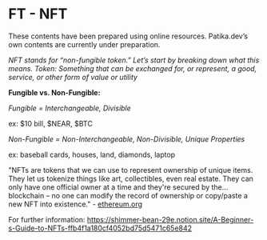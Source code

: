 # FT - NFT

These contents have been prepared using online resources. Patika.dev’s own contents are currently under preparation.

_NFT stands for “non-fungible token.” Let’s start by breaking down what this means._
_Token: Something that can be exchanged for, or represent, a good, service, or other form of value or utility_

**Fungible vs. Non-Fungible:** 

_Fungible = Interchangeable, Divisible_

ex: $10 bill, $NEAR, $BTC


_Non-Fungible = Non-Interchangeable, Non-Divisible, Unique Properties_

ex: baseball cards, houses, land, diamonds, laptop

"NFTs are tokens that we can use to represent ownership of unique items. They let us tokenize things like art, collectibles, even real estate. They can only have one official owner at a time and they're secured by the... blockchain – no one can modify the record of ownership or copy/paste a new NFT into existence." - [ethereum.org](https://ethereum.org/en/)

For further information: https://shimmer-bean-29e.notion.site/A-Beginner-s-Guide-to-NFTs-ffb4f1a180cf4052bd75d5471c65e842
